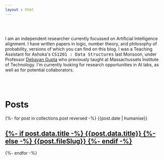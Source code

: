 ```yaml
---
layout : html
---
```

<p style="padding:3rem 0">
I am an independent researcher currently focussed on Artificial Intelligence alignment. I have written papers in logic, number theory, and philosophy of probability, versions of which you can find on this blog. I was a Teaching Assistant for Ashoka's <span style="font-family:monospace;">CS1201 : Data Structures</span> last Monsoon, under Professor <a href="https://debayangupta.com">Debayan Gupta</a> who previously taught at Massachussets Institute of Technology. I'm currently looking for research opportunities in AI labs, as well as for potential collaborators. 
</p>
<h1> Posts </h1>

{%- for post in collections.post reversed -%}
  {{post.date | humanise}}
  <a href={{post.url}}>
    <h2 class="post-title">
    {%- if post.data.title -%} 
        {{post.data.title}} 
    {%- else -%} 
        {{post.fileSlug}}
    {%- endif -%}
    </h2>
  </a>
{%- endfor -%}